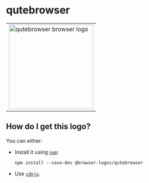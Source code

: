 # qutebrowser

<table>
    <tr height=240>
        <td>
            <a href="https://github.com/alrra/browser-logos/tree/23e1410fb5a815535f4d7fad307de4fd8991471d/src/qutebrowser">
                <img width=230 src="https://raw.githubusercontent.com/alrra/browser-logos/23e1410fb5a815535f4d7fad307de4fd8991471d/src/qutebrowser/qutebrowser_512x512.png" alt="qutebrowser browser logo">
            </a>
        </td>
    </tr>
</table>

## How do I get this logo?

You can either:

* Install it using [`npm`][npm]:

  `npm install --save-dev @browser-logos/qutebrowser`

* Use [`cdnjs`][cdnjs].

<!-- Link labels: -->

[cdnjs]: https://cdnjs.com/libraries/browser-logos
[npm]: https://www.npmjs.com/
